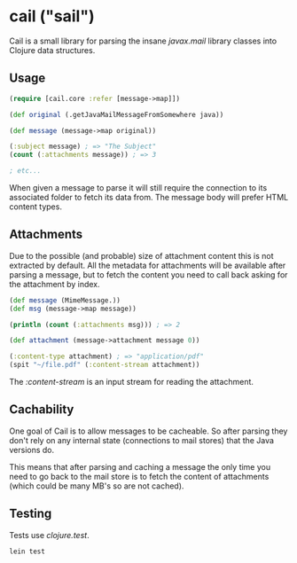 
# cail ("sail")

Cail is a small library for parsing the insane _javax.mail_ library
classes into Clojure data structures.

## Usage

```clojure
(require [cail.core :refer [message->map]])

(def original (.getJavaMailMessageFromSomewhere java))

(def message (message->map original))

(:subject message) ; => "The Subject"
(count (:attachments message)) ; => 3

; etc...
```

When given a message to parse it will still require the connection
to its associated folder to fetch its data from.  The message body
will prefer HTML content types.

## Attachments

Due to the possible (and probable) size of attachment content this
is not extracted by default.  All the metadata for attachments will
be available after parsing a message, but to fetch the content
you need to call back asking for the attachment by index.

```clojure
(def message (MimeMessage.))
(def msg (message->map message))

(println (count (:attachments msg))) ; => 2

(def attachment (message->attachment message 0))

(:content-type attachment) ; => "application/pdf"
(spit "~/file.pdf" (:content-stream attachment))
```

The _:content-stream_ is an input stream for reading the attachment.

## Cachability

One goal of Cail is to allow messages to be cacheable. So after
parsing they don't rely on any internal state (connections to
mail stores) that the Java versions do.

This means that after parsing and caching a message the only time
you need to go back to the mail store is to fetch the content
of attachments (which could be many MB's so are not cached).

## Testing

Tests use _clojure.test_.

```
lein test
```

